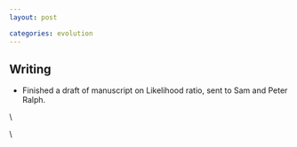 ```yaml
---
layout: post

categories: evolution
---
```






 





Writing
-------

-   Finished a draft of manuscript on Likelihood ratio, sent to Sam and
    Peter Ralph.

\

\

